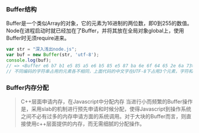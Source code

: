 ### Buffer结构

Buffer是一个类似Array的对象，它的元素为16进制的两位数，即0到255的数值。
Node在进程启动时就已经加在了Buffer，并将其放在全局对象global上，使用Buffer时无须require进来。

```js
var str = "深入浅出node.js";
var buf = new Buffer(str, 'utf-8');
console.log(buf);
// => <Buffer e6 b7 b1 e5 85 a5 e6 b5 85 e5 87 ba 6e 6f 64 65 2e 6a 73>
// 不同编码的字符串占用的元素各不相同，上面代码的中文字在UTF-8下占用3个元素，字符和半角标点符号占用1个元素。
```

### Buffer内存分配

> C++层面申请内存，在Javascript中分配内存
当进行小而频繁的Buffer操作是，采用slab的机制进行预先申请和时候分配，使得Javascript到操作系统之间不必有过多的内存申请方面的系统调用。对于大块的Buffer而言，则直接使用c++层面提供的内存，而无需细腻的分配操作。